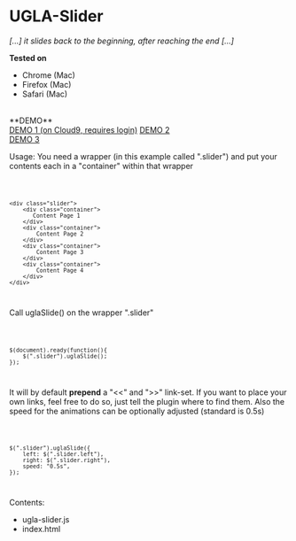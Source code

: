 UGLA-Slider
===========

_[...] it slides back to the beginning, after reaching the end [...]_


**Tested on**<br>
*	Chrome (Mac)<br>
*	Firefox (Mac)<br>
*	Safari (Mac)<br>
<br>
**DEMO**<br>
<a href="http://c9.io/axeff/ugla-slider/workspace/basic-example.html">DEMO 1 (on Cloud9, requires login)</a>
<a href="http://ugla-media.vs188017.vserver.de/projekte/">DEMO 2</a><br>
<a href="http://povmedia.de">DEMO 3</a>


Usage:
You need a wrapper (in this example called ".slider") and put your contents each in a "container" within that wrapper

<code>
	

	<div class="slider">
		<div class="container">
		   Content Page 1
		</div>
		<div class="container">
			Content Page 2
		</div>
		<div class="container">
			Content Page 3
		</div>
		<div class="container">
			Content Page 4
		</div>
	</div>


</code>

Call uglaSlide() on the wrapper ".slider" 

<code>
	
	$(document).ready(function(){
		$(".slider").uglaSlide();
	});
	
</code>

It will by default **prepend** a "&lt;&lt;" and "&gt;&gt;" link-set.
If you want to place your own links, feel free to do so, just tell the plugin where to find them.
Also the speed for the animations can be optionally adjusted (standard is 0.5s)

<code>

	$(".slider").uglaSlide({
       	left: $(".slider.left"),
		right: $(".slider.right"),
		speed: "0.5s",
	});

</code>

Contents:<br>
*	ugla-slider.js<br>
*	index.html
